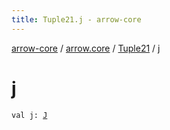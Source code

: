```yaml
---
title: Tuple21.j - arrow-core
---
```


[arrow-core](../../index.html) / [arrow.core](../index.html) / [Tuple21](index.html) / [j](./j.html)

# j

`val j: `[`J`](index.html#J)